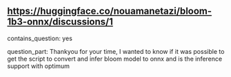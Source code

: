 ## https://huggingface.co/nouamanetazi/bloom-1b3-onnx/discussions/1

contains_question: yes

question_part: Thankyou for your time, I wanted to know if it was possible to get the script to convert and infer bloom model to onnx and is the inference support with optimum
